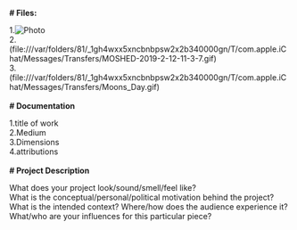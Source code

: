**# Files:**

1.![Photo](https://i.imgur.com/9ihOpSf.jpg)<br>
2.(file:///var/folders/81/_1gh4wxx5xncbnbpsw2x2b340000gn/T/com.apple.iChat/Messages/Transfers/MOSHED-2019-2-12-11-3-7.gif) <br>
3.(file:///var/folders/81/_1gh4wxx5xncbnbpsw2x2b340000gn/T/com.apple.iChat/Messages/Transfers/Moons_Day.gif) <br>
<br>
**# Documentation**

1.title of work <br>
2.Medium <br>
3.Dimensions <br>
4.attributions <br>
<br>
**# Project Description** 

What does your project look/sound/smell/feel like? <br>
What is the conceptual/personal/political motivation behind the project?<br>
What is the intended context? Where/how does the audience experience it?<br>
What/who are your influences for this particular piece?<br>
